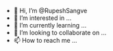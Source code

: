 - 👋 Hi, I’m @RupeshSangve
- 👀 I’m interested in ...
- 🌱 I’m currently learning ...
- 💞️ I’m looking to collaborate on ...
- 📫 How to reach me ...

<!---
RupeshSangve/RupeshSangve is a ✨ special ✨ repository because its `README.md` (this file) appears on your GitHub profile.
You can click the Preview link to take a look at your changes.
--->
